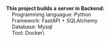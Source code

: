 **This project builds a server in Backend:**\
    &nbsp;&nbsp;&nbsp;&nbsp;Programming languague: Python\
    &nbsp;&nbsp;&nbsp;&nbsp;Framework: FastAPI + SQLAlchemy\
    &nbsp;&nbsp;&nbsp;&nbsp;Database: Mysql\
    &nbsp;&nbsp;&nbsp;&nbsp;Tool: Docker\

